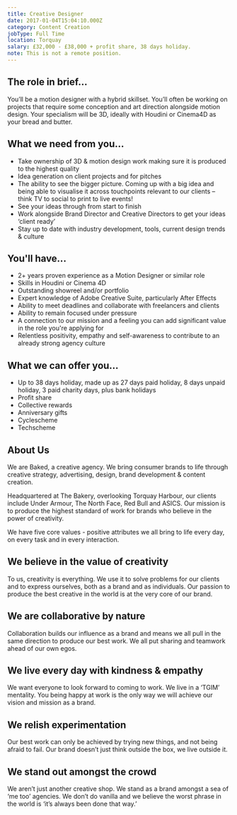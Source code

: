 ```yaml
---
title: Creative Designer
date: 2017-01-04T15:04:10.000Z
category: Content Creation
jobType: Full Time
location: Torquay
salary: £32,000 - £38,000 + profit share, 38 days holiday.
note: This is not a remote position.
---
```


## The role in brief...

You’ll be a motion designer with a hybrid skillset. You’ll often be working on projects that require some conception and art direction alongside motion design. Your specialism will be 3D, ideally with Houdini or Cinema4D as your bread and butter.

## What we need from you...
* Take ownership of 3D & motion design work making sure it is produced to the highest quality
* Idea generation on client projects and for pitches
* The ability to see the bigger picture. Coming up with a big idea and being able to visualise it across touchpoints relevant to our clients – think TV to social to print to live events!
* See your ideas through from start to finish
* Work alongside Brand Director and Creative Directors to get your ideas ‘client ready’
* Stay up to date with industry development, tools, current design trends & culture

## You'll have...
* 2+ years proven experience as a Motion Designer or similar role
* Skills in Houdini or Cinema 4D
* Outstanding showreel and/or portfolio
* Expert knowledge of Adobe Creative Suite, particularly After Effects
* Ability to meet deadlines and collaborate with freelancers and clients
* Ability to remain focused under pressure
* A connection to our mission and a feeling you can add significant value in the role you're applying for
* Relentless positivity, empathy and self-awareness to contribute to an already strong agency culture

## What we can offer you...
* Up to 38 days holiday, made up as 27 days paid holiday, 8 days unpaid holiday, 3 paid charity days, plus bank holidays
* Profit share
* Collective rewards
* Anniversary gifts
* Cyclescheme
* Techscheme

## About Us

We are Baked, a creative agency. We bring consumer brands to life through creative strategy, advertising, design, brand development & content creation.


Headquartered at The Bakery, overlooking Torquay Harbour, our clients include Under Armour, The North Face, Red Bull and ASICS. Our mission is to produce the highest standard of work for brands who believe in the power of creativity.


We have five core values - positive attributes we all bring to life every day, on every task and in every interaction.

## We believe in the value of creativity

To us, creativity is everything. We use it to solve problems for our clients and to express ourselves, both as a brand and as individuals. Our passion to produce the best creative in the world is at the very core of our brand.

## We are collaborative by nature

Collaboration builds our influence as a brand and means we all pull in the same direction to produce our best work. We all put sharing and teamwork ahead of our own egos.


## We live every day with kindness & empathy

We want everyone to look forward to coming to work. We live in a ‘TGIM’ mentality. You being happy at work is the only way we will achieve our vision and mission as a brand.

## We relish experimentation

Our best work can only be achieved by trying new things, and not being afraid to fail. Our brand doesn’t just think outside the box, we live outside it.


## We stand out amongst the crowd

We aren’t just another creative shop. We stand as a brand amongst a sea of ‘me too’ agencies. We don’t do vanilla and we believe the worst phrase in the world is ‘it’s always been done that way.’
